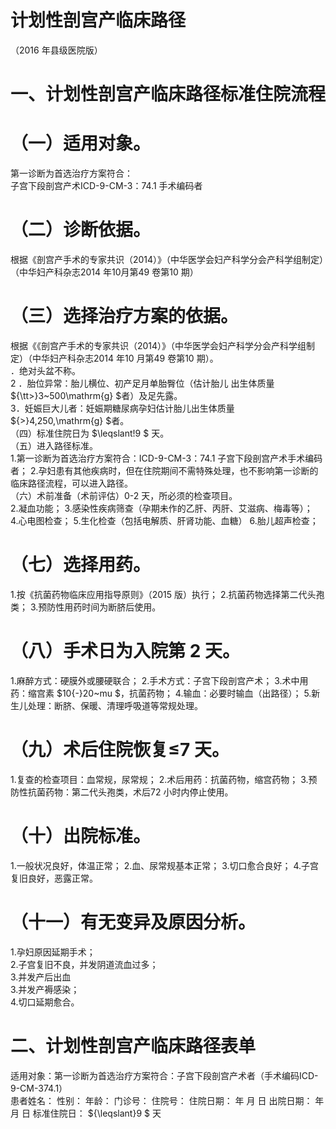 # 计划性剖宫产临床路径  
（2016 年县级医院版）  
#     一、计划性剖宫产临床路径标准住院流程  
#     （一）适用对象。  
第一诊断为首选治疗方案符合：  
子宫下段剖宫产术ICD-9-CM-3：74.1 手术编码者  
#     （二）诊断依据。  
根据《剖宫产手术的专家共识（2014）》（中华医学会妇产科学分会产科学组制定）（中华妇产科杂志2014 年10月第49 卷第10 期）  
#     （三）选择治疗方案的依据。  
根据《《剖宫产手术的专家共识（2014）》（中华医学会妇产科学分会产科学组制定）（中华妇产科杂志2014 年10 月第49 卷第10 期）。  
．绝对头盆不称。  
2 ．胎位异常：胎儿横位、初产足月单胎臀位（估计胎儿 出生体质量 ${\tt>}3~500\mathrm{g} $者）及足先露。  
3．妊娠巨大儿者：妊娠期糖尿病孕妇估计胎儿出生体质量 ${>}4\,250\,\mathrm{g} $者。  
（四）标准住院日为 $\leqslant\!9 $ 天。  
（五）进入路径标准。  
1.第一诊断为首选治疗方案符合：ICD-9-CM-3：74.1 子宫下段剖宫产术手术编码者；   2.孕妇患有其他疾病时，但在住院期间不需特殊处理，也不影响第一诊断的临床路径流程，可以进入路径。  
（六）术前准备（术前评估）0-2 天，所必须的检查项目。  
2.凝血功能； 
  3.感染性疾病筛查（孕期未作的乙肝、丙肝、艾滋病、梅毒等）；  
4.心电图检查； 
  5.生化检查（包括电解质、肝肾功能、血糖）
  6.胎儿超声检查；  
#   （七）选择用药。  
1.按《抗菌药物临床应用指导原则》（2015 版）执行； 
  2.抗菌药物选择第二代头孢类； 
  3.预防性用药时间为断脐后使用。  
#   （八）手术日为入院第 2 天。  
1.麻醉方式：硬膜外或腰硬联合； 
  2.手术方式：子宫下段剖宫产术； 
  3.术中用药：缩宫素 $10{-}20~mu $，抗菌药物； 
  4.输血：必要时输血（出路径）； 
  5.新生儿处理：断脐、保暖、清理呼吸道等常规处理。  
#   （九）术后住院恢复≤7 天。  
1.复查的检查项目：血常规，尿常规； 
  2.术后用药：抗菌药物，缩宫药物； 
  3.预防性抗菌药物：第二代头孢类，术后72 小时内停止使用。  
#   （十）出院标准。  
1.一般状况良好，体温正常； 
  2.血、尿常规基本正常； 
  3.切口愈合良好； 
  4.子宫复旧良好，恶露正常。  
#   （十一）有无变异及原因分析。  
1.孕妇原因延期手术；  
2.子宫复旧不良，并发阴道流血过多；  
3.并发产后出血  
3.并发产褥感染；  
4.切口延期愈合。  
# 二、计划性剖宫产临床路径表单  
适用对象：第一诊断为首选治疗方案符合：子宫下段剖宫产术者（手术编码ICD-9-CM-374.1）  
患者姓名：               性别：    年龄：    门诊号：    住院号：            住院日期：   年  月  日     出院日期：   年   月  日     标准住院日： ${\leqslant}9 $ 天  

